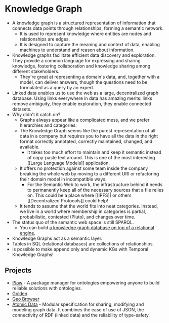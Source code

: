 # Knowledge Graph

- A knowledge graph is a structured representation of information that connects data points through relationships, forming a semantic network.
  - It is used to represent knowledge where entities are nodes and relationships are edges.
  - It is designed to capture the meaning and context of data, enabling machines to understand and reason about information.
- Knowledge graphs facilitate efficient data discovery and exploration. They provide a common language for expressing and sharing knowledge, fostering collaboration and knowledge sharing among different stakeholders.
  - They're great at representing a domain's data, and, together with a model, can deliver answers, though the questions need to be formulated as a query by an expert.
- Linked data enables us to use the web as a large, decentralized graph database. Using links everywhere in data has amazing merits: links remove ambiguity, they enable exploration, they enable connected datasets.
- Why didn't it catch on?
  - Graphs always appear like a complicated mess, and we prefer hierarchies and categories.
  - The Knowledge Graph seems like the purest representation of all data in a company but requires you to have all the data in the right format correctly annotated, correctly maintained, changed, and available.
    - It takes too much effort to maintain and keep it semantic instead of copy-paste text around. This is one of the most interesting [[Large Language Models]] application.
  - It offers no protection against some team inside the company breaking the whole web by moving to a different URI or refactoring their domain model in incompatible ways.
    - For the Semantic Web to work, the infrastructure behind it needs to permanently keep all of the necessary sources that a file relies on. This could be a place where [[IPFS]] or others [[Decentralized Protocols]] could help!
  - It tends to assume that the world fits into neat categories. Instead, we live in a world where membership in categories is partial, probabilistic, contested (Pluto), and changes over time.
- The status quo of the semantic web space is still SPARQL.
  - You can build [a knowledge graph database on top of a relational engine](https://twitter.com/RelationalAI).
- Knowledge Graphs act as a semantic layer.
- Tables in SQL (relational databases) are collections of relationships.
- Is possible to make append only and dynamic KGs with Temporal Knowledge Graphs!

## Projects

- [Plow](https://plow.pm/) - A package manager for ontologies empowering anyone to build reliable solutions with ontologies.
- [Golden](https://golden.com/)
- [Geo Browser](https://www.geobrowser.io/)
- [Atomic Data](https://docs.atomicdata.dev/) - Modular specification for sharing, modifying and modeling graph data. It combines the ease of use of JSON, the connectivity of RDF (linked data) and the reliability of type-safety.
